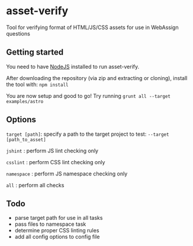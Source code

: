 # asset-verify

Tool for verifying format of HTML/JS/CSS assets for use in WebAssign questions

## Getting started

You need to have [NodeJS](http://nodejs.org/download/) installed to run asset-verify.

After downloading the repository (via zip and extracting or cloning), install the tool with: `npm install`

You are now setup and good to go! Try running `grunt all --target examples/astro`

## Options

`target [path]`: specify a path to the target project to test: `--target [path_to_asset]`

`jshint` : perform JS lint checking only

`csslint` : perform CSS lint checking only

`namespace` : perform JS namespace checking only

`all` : perform all checks


## Todo

* parse target path for use in all tasks
* pass files to namespace task
* determine proper CSS linting rules
* add all config options to config file